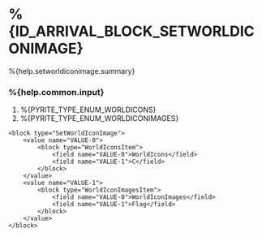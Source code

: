 # %{ID_ARRIVAL_BLOCK_SETWORLDICONIMAGE}

%{help.setworldiconimage.summary}

### %{help.common.input}

1. %{PYRITE_TYPE_ENUM_WORLDICONS}
2. %{PYRITE_TYPE_ENUM_WORLDICONIMAGES}

```
<block type="SetWorldIconImage">
    <value name="VALUE-0">
        <block type="WorldIconsItem">
            <field name="VALUE-0">WorldIcons</field>
            <field name="VALUE-1">C</field>
        </block>
    </value>
    <value name="VALUE-1">
        <block type="WorldIconImagesItem">
            <field name="VALUE-0">WorldIconImages</field>
            <field name="VALUE-1">Flag</field>
        </block>
    </value>
</block>
```
